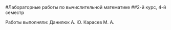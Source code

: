 #Лабораторные работы по вычислительной математике
##2-й курс, 4-й семестр

Работы выполняли: 
Данилюк А. Ю.
Карасев М. А.